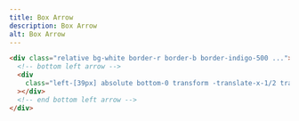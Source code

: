 ```yaml
---
title: Box Arrow
description: Box Arrow
alt: Box Arrow
---
```


<base-snippet :centered_preview="false" custom_preview_class="h-72 flex items-center justify-center bg-indigo-50">

  <template v-slot:preview>
    <div class="relative bg-white w-96 p-8 rounded-lg border border-indigo-500">
      <div class="text-gray-800 text-sm">
        <p class="mb-6">Lorem Ipsum is simply dummy text of the printing and typesetting industry.</p>
      </div>
      <!-- bottom left arrow -->
      <div
        class="left-[39px] absolute bottom-0 transform -translate-x-1/2 translate-y-1/2 rotate-45 w-4 h-4 bg-white border-r border-b border-indigo-500">
      </div>
      <!-- end bottom left arrow -->
    </div>
  </template>

```html
<div class="relative bg-white border-r border-b border-indigo-500 ...">
  <!-- bottom left arrow -->
  <div
    class="left-[39px] absolute bottom-0 transform -translate-x-1/2 translate-y-1/2 rotate-45 w-4 h-4 bg-white border-r border-b border-indigo-500"
  ></div>
  <!-- end bottom left arrow -->
</div>
```

  <template v-slot:source>
    <a class="btn btn-primary btn-lg" href="https://play.tailwindcss.com/YCAoKNjj8O">Live Edit</a>
  </template>

</base-snippet>

<related-ui search_key="box"></related-ui>
